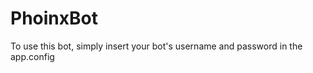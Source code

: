PhoinxBot
=========

To use this bot, simply insert your bot's username and password in the app.config
